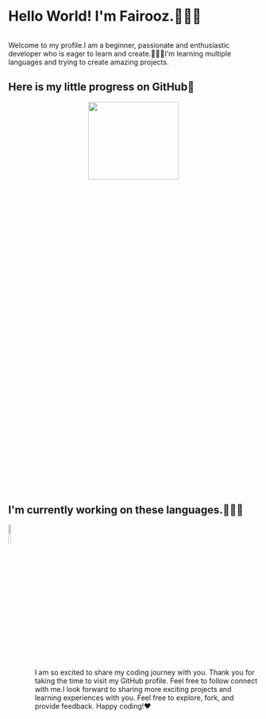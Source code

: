 <h1>Hello World! I'm Fairooz.🙋🏻‍♀️</h1>
<h6></h6>Welcome to my profile.I am a beginner, passionate and enthusiastic developer who is eager to learn and create.👩🏻‍💻I'm learning multiple languages and trying to create amazing projects.
<h2>Here is my little progress on GitHub🚀</h2>
<center><img display="block"  width="60%" height="20%" src="https://github-readme-stats.vercel.app/api?username=Fairooz14&show_icons=true&theme=radical"/></center>
<h2>I'm currently working on these languages.👩🏻‍🎓</h2>
<img align="left" height="10%"  src="https://github-readme-stats.vercel.app/api/top-langs/?username=Fairooz14&layout=pie"/>

<br> <br> <br> <br> <br> <br> <br> <br> <br> <br><br><br><br><br><br><br><br>
I am so excited to share my coding journey with you. Thank you for taking the time to visit my GitHub profile. Feel free to follow connect with me.I look forward to sharing more exciting projects and learning experiences with you. Feel free to explore, fork, and provide feedback. Happy coding!❤️


